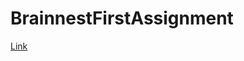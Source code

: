 # BrainnestFirstAssignment

<a href="https://sandieg0.github.io/BrainnestAssignment1/index.html">Link</a>
